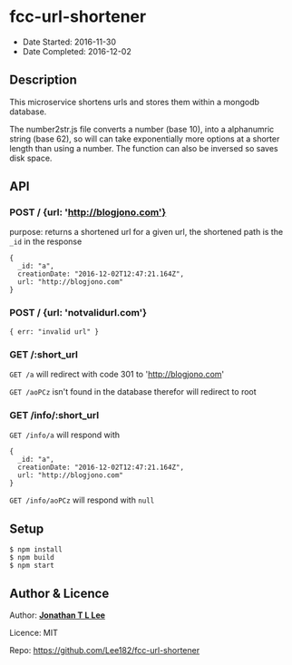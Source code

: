 # fcc-url-shortener
  * Date Started: 2016-11-30
  * Date Completed: 2016-12-02
## Description
This microservice shortens urls and stores them within a mongodb database.

The number2str.js file converts a number (base 10), into a alphanumric string (base 62), so will can take exponentially more options at a shorter length than using a number. The function can also be inversed so saves disk space.

## API
### POST / {url: 'http://blogjono.com'}
purpose: returns a shortened url for a given url, the shortened path is the `_id` in the response
```
{
  _id: "a",
  creationDate: "2016-12-02T12:47:21.164Z",
  url: "http://blogjono.com"
}
```
### POST / {url: 'notvalidurl.com'}
```
{ err: "invalid url" }
```

### GET /:short_url
`GET /a` will redirect with code 301 to 'http://blogjono.com'

`GET /aoPCz` isn't found in the database therefor will redirect to root

### GET /info/:short_url
`GET /info/a` will respond with
```
{
  _id: "a",
  creationDate: "2016-12-02T12:47:21.164Z",
  url: "http://blogjono.com"
}
```
`GET /info/aoPCz` will respond with `null`

## Setup
```shell
$ npm install
$ npm build
$ npm start
```
## Author & Licence
Author: **[Jonathan T L Lee](https://github.com/Lee182)**

Licence: MIT

Repo: https://github.com/Lee182/fcc-url-shortener
